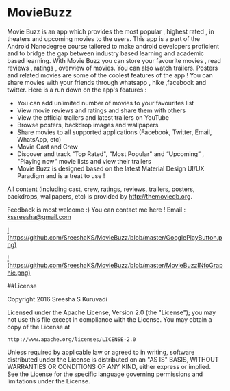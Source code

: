 # MovieBuzz

Movie Buzz is an app which provides the most popular , highest rated , in theaters and upcoming movies to the users. This app is a part of the Android Nanodegree course tailored to make android developers proficient and to bridge the gap between industry based learning and academic based learning. 
With Movie Buzz you can store your favourite movies , read reviews , ratings , overview of movies. You can also watch trailers. Posters and related movies are some of the coolest features of the app ! You can share movies with your friends through whatsapp , hike ,facebook and twitter. 
Here is a run down on the app's features :
* You can add unlimited number of movies to your favourites list
* View movie reviews and ratings and share them with others
* View the official trailers and latest trailers on YouTube
* Browse posters, backdrop images and wallpapers
* Share movies to all supported applications (Facebook, Twitter, Email, WhatsApp, etc)
* Movie Cast and Crew 
* Discover and track "Top Rated", "Most Popular" and “Upcoming” , "Playing now" movie lists and view their trailers
* Movie Buzz is designed based on the latest Material Design UI/UX Paradigm and is a treat to use !

All content (including cast, crew, ratings, reviews, trailers, posters, backdrops, wallpapers, etc) is provided by http://themoviedb.org.

Feedback is most welcome :) 
You can contact me here !
Email : kssreesha@gmail.com

[!(https://github.com/SreeshaKS/MovieBuzz/blob/master/GooglePlayButton.png)](https://play.google.com/store/apps/details?id=com.sreesha.android.moviebuzz)

[!(https://github.com/SreeshaKS/MovieBuzz/blob/master/MovieBuzzINfoGraphic.png)](https://play.google.com/store/apps/details?id=com.sreesha.android.moviebuzz)

##License

Copyright 2016 Sreesha S Kuruvadi

Licensed under the Apache License, Version 2.0 (the "License");
you may not use this file except in compliance with the License.
You may obtain a copy of the License at

    http://www.apache.org/licenses/LICENSE-2.0

Unless required by applicable law or agreed to in writing, software
distributed under the License is distributed on an "AS IS" BASIS,
WITHOUT WARRANTIES OR CONDITIONS OF ANY KIND, either express or implied.
See the License for the specific language governing permissions and
limitations under the License.
